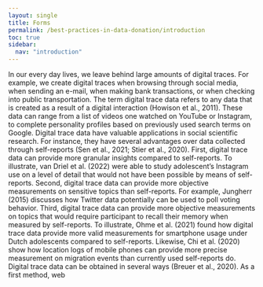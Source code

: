 ```yaml
---
layout: single
title: Forms
permalink: /best-practices-in-data-donation/introduction
toc: true
sidebar:
  nav: "introduction"
---
```


In our every day lives, we leave behind large amounts of digital traces. For example, we create
digital traces when browsing through social media, when sending an e-mail, when making bank
transactions, or when checking into public transportation. The term digital trace data refers to any
data that is created as a result of a digital interaction (Howison et al., 2011). These data can range
from a list of videos one watched on YouTube or Instagram, to complete personality profiles based
on previously used search terms on Google.
Digital trace data have valuable applications in social scientific research. For instance, they have
several advantages over data collected through self-reports (Sen et al., 2021; Stier et al., 2020).
First, digital trace data can provide more granular insights compared to self-reports. To illustrate,
van Driel et al. (2022) were able to study adolescent’s Instagram use on a level of detail that
would not have been possible by means of self-reports. Second, digital trace data can provide
more objective measurements on sensitive topics than self-reports. For example, Jungherr (2015)
discusses how Twitter data potentially can be used to poll voting behavior. Third, digital trace data
can provide more objective measurements on topics that would require participant to recall their
memory when measured by self-reports. To illustrate, Ohme et al. (2021) found how digital trace
data provide more valid measurements for smartphone usage under Dutch adolescents compared to
self-reports. Likewise, Chi et al. (2020) show how location logs of mobile phones can provide more
precise measurement on migration events than currently used self-reports do.
Digital trace data can be obtained in several ways (Breuer et al., 2020). As a first method, web